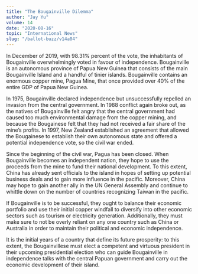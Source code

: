 ```yaml
---
title: "The Bougainville Dilemma"
author: "Jay Yu"
volume: 14
date: "2020-08-16"
topic: "International News"
slug: "/ballot-buzz/v14a04"
---
```


In December of 2019, with 98.31% percent of the vote, the inhabitants of Bougainville overwhelmingly voted in favour of independence. Bougainville is an autonomous province of Papua New Guinea that consists of the main Bougainville Island and a handful of tinier islands. Bougainville contains an enormous copper mine, Pagua Mine, that once provided over 40% of the entire GDP of Papua New Guinea.

In 1975, Bougainville declared independence but unsuccessfully repelled an invasion from the central government. In 1988 conflict again broke out, as the natives of Bougainville felt angry that the central government had caused too much environmental damage from the copper mining, and because the Bougainese felt that they had not received a fair share of the mine’s profits. In 1997, New Zealand established an agreement that allowed the Bougainese to establish their own autonomous state and offered a potential independence vote, so the civil war ended.

Since the beginning of the civil war, Pagua has been closed. When Bougainville becomes an independent nation, they hope to use the proceeds from the mine to fund their national development. To this extent, China has already sent officials to the island in hopes of setting up potential business deals and to gain more influence in the pacific. Moreover, China may hope to gain another ally in the UN General Assembly and continue to whittle down on the number of countries recognizing Taiwan in the pacific.

If Bougainville is to be successful, they ought to balance their economic portfolio and use their initial copper windfall to diversify into other economic sectors such as tourism or electricity generation. Additionally, they must make sure to not be overly reliant on any one country such as China or Australia in order to maintain their political and economic independence.

It is the initial years of a country that define its future prosperity: to this extent, the Bougainvillese must elect a competent and virtuous president in their upcoming presidential election who can guide Bougainville in independence talks with the central Papuan government and carry out the economic development of their island.